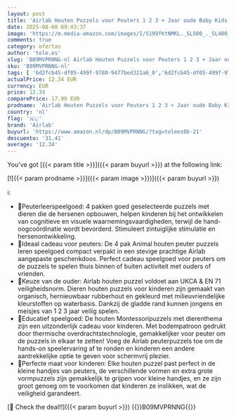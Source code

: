 ```yaml
---
layout: post
title: 'Airlab Houten Puzzels voor Peuters 1 2 3 + Jaar oude Baby Kids  Infant Grove Dieren Vormpuzzel  Montessori Educatief Peuterleerspeelgoed  Vroegtijdige Ontwikkeling Activiteit Speelgoed Cadeau'
date: 2025-08-08 09:43:37
image: 'https://m.media-amazon.com/images/I/5199fKtNMKL._SL500_._SL400_.jpg'
comments: true
category: ofertas
author: 'tole.es'
slug: 'B09MVPRNNG-nl Airlab Houten Puzzels voor Peuters 1 2 3 + Jaar oude Baby...'
sku: 'B09MVPRNNG-nl'
tags: [ '6d2fcb45-df05-499f-9780-9477bed321a6_0','6d2fcb45-df05-499f-9780-9477bed321a6_501','Arborist Merchandising Root','Educatief speelgoed','Inlegpuzzel','Puzzels','STEM','Self Service','Special Features Stores','Speelgoed & spellen','airlab','🇳🇱', ]
actualPrice: 12.34 EUR
currency: EUR
price: 12.34
comparePrice: 17.99 EUR
prodname: 'Airlab Houten Puzzels voor Peuters 1 2 3 + Jaar oude Baby Kids  Infant Grove Dieren Vormpuzzel  Montessori Educatief Peuterleerspeelgoed  Vroegtijdige Ontwikkeling Activiteit Speelgoed Cadeau'
country: 'nl'
flag: '🇳🇱'
brand: 'Airlab'
buyurl: 'https://www.amazon.nl/dp/B09MVPRNNG/?tag=tolees0b-21'
descuento: '31.41'
average: '12.34'
---
```


You've got [{{< param title >}}]({{< param buyurl >}}) at the following link:

[![{{< param prodname >}}]({{< param image >}})]({{< param buyurl >}})

ℹ️:

- 🦊Peuterleerspeelgoed: 4 pakken goed geselecteerde puzzels met dieren die de hersenen opbouwen, helpen kinderen bij het ontwikkelen van cognitieve en visuele waarnemingsvaardigheden, terwijl de hand-oogcoördinatie wordt bevorderd. Stimuleert zintuiglijke stimulatie en hersenontwikkeling.
- 🎁Ideaal cadeau voor peuters: De 4 pak Animal houten peuter puzzels leren speelgoed compact verpakt in een stevige prachtige Airlab aangepaste geschenkdoos. Perfect cadeau speelgoed voor peuters om de puzzels te spelen thuis binnen of buiten activiteit met ouders of vrienden.
- 🦁Keuze van de ouder: Airlab houten puzzel voldoet aan UKCA & EN 71 veiligheidsnorm. Dieren houten puzzels voor kinderen zijn gemaakt van organisch, hernieuwbaar rubberhout en gekleurd met milieuvriendelijke kleurstoffen op waterbasis. Dankzij de gladde rand kunnen jongens en meisjes van 1 2 3 jaar veilig spelen.
- 🐘Educatief speelgoed: De houten Montessoripuzzels met dierenthema zijn een uitzonderlijk cadeau voor kinderen. Met bodempatroon gedrukt door thermische overdrachtstechnologie, gemakkelijker voor peuter om de puzzels in elkaar te zetten! Voeg de Airlab peuterpuzzels toe om de hands-on speelervaring af te ronden en kinderen een andere aantrekkelijke optie te geven voor schermvrij plezier.
- 🐻Perfecte maat voor kinderen: Elke houten puzzel past perfect in de kleine handjes van peuters, de verschillende vormen en extra grote vormpuzzels zijn gemakkelijk te grijpen voor kleine handjes, en ze zijn groot genoeg om te voorkomen dat kinderen ze inslikken, wat de veiligheid garandeert.

[🛒 Check the deal!!]({{< param buyurl >}})
{{<world>}}B09MVPRNNG{{</world>}}
